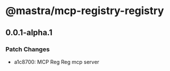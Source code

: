 # @mastra/mcp-registry-registry

## 0.0.1-alpha.1

### Patch Changes

- a1c8700: MCP Reg Reg mcp server
